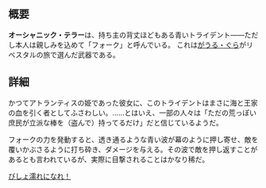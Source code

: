 <!-- title: オーシャニック・テラー -->

<!-- quote: くすぐり役に、回復役、そして……モップ？ -->

<!-- chapters: 0 -->

<!-- images: (グラが初めてオーシャニック・テラーを手にする場面), (インベントリに表示されたオーシャニック・テラー), (オーシャニック・テラーの能力発動シーン) -->

<!-- model: true -->

## 概要

**オーシャニック・テラー**は、持ち主の背丈ほどもある青いトライデント――ただし本人は親しみを込めて「フォーク」と呼んでいる。
これは[がうる・ぐら](#entry:gura-entry)がリベスタルの旅で選んだ武器である。

## 詳細

かつてアトランティスの姫であった彼女に、このトライデントはまさに海と王家の血を引く者としてふさわしい。……とはいえ、一部の人々は「ただの荒っぽい庶民が立派な棒を（盗んで）持ってるだけ」だと信じているようだ。

フォークの力を発動すると、透き通るような青い波が幕のように押し寄せ、敵を覆いかぶさるように打ち砕き、ダメージを与える。その波で敵を押し返すことがあるとも言われているが、実際に目撃されることはかなり稀だ。

[びしょ濡れになれ！](#embed:https://www.youtube.com/live/PJtapc2_7ok?si=cvMAuRigm1F37XG_&t=5396)

